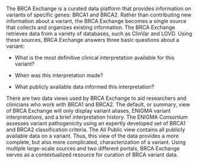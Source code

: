 The BRCA Exchange is a curated data platform that provides information on variants of specific genes: BRCA1 and BRCA2. Rather than contributing new information about a variant, the BRCA Exchange becomes a single source that collects and organizes existing information. The BRCA Exchange retrieves data from a variety of databases, such as ClinVar and LOVD. Using these sources, BRCA Exchange answers three basic questions about a variant:

* What is the most definitive clinical interpretation available for this variant?

* When was this interpretation made?

* What publicly available data informed this interpretation?

There are two data views used by BRCA Exchange to aid researchers and clinicians who work with BRCA1 and BRCA2. The default, or summary, view of BRCA Exchange will only display variant aliases, ENIGMA variant interpretations, and a brief interpretation history. The ENIGMA Consortium assesses variant pathogenicity using an expertly developed set of BRCA1 and BRCA2 classification criteria. The All Public view contains all publicly available data on a variant. Thus, this view of the data provides a more complete, but also more complicated, characterization of a variant. Using multiple large-scale sources and two different portals, BRCA Exchange serves as a contextualized resource for curation of BRCA variant data.
